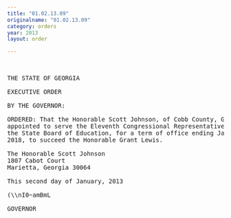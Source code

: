 ```yaml
---
title: "01.02.13.09"
originalname: "01.02.13.09"
category: orders
year: 2013
layout: order

---
```

<pre>
 

THE STATE OF GEORGIA

EXECUTIVE ORDER

BY THE GOVERNOR:

ORDERED: That the Honorable Scott Johnson, of Cobb County, Georgia, is
appointed to serve the Eleventh Congressional Representative on
the State Board of Education, for a term of office ending January 1,
2018, to succeed the Honorable Grant Lewis.

The Honorable Scott Johnson
1807 Cabot Court
Marietta, Georgia 30064

This second day of January, 2013

(\\nI0~amBmL

GOVERNOR

</pre>
